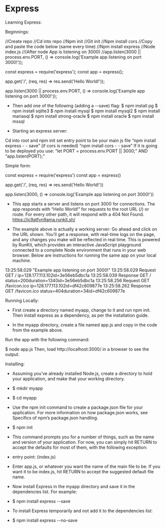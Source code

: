 # Express
Learning Express:

Beginnings:


//Create repo
//Cd into repo
//Npm init 
//Git init
//Npm install cors
//Copy and paste the code below (same every time)
//Npm install express
//Node index.js
     //(After node App is listening on 3000)
     //app.listen(3000 || process.env.PORT, () => console.log('Example app listening on port 3000!'));

const express = require('express');
const app = express();

app.get('/', (req, res) => res.send('Hello World!'));

app.listen(3000 || process.env.PORT, () => console.log('Example app listening on port 3000!'));



* Then add one of the following (adding a --save) flag:
$ npm install pg $ npm install sqlite3 $ npm install mysql $ npm install mysql2 $ npm install mariasql $ npm install strong-oracle $ npm install oracle $ npm install mssql

* Starting an express server:

Cd into root and npm init
set entry point to be your main js file
“npm install express - - save”
(if cors is needed) “npm install cors - - save”
If it is going to be deployed you use: “let PORT = process.env.PORT || 3000;” AND “app.listen(PORT);”



Simple form:

const express = require('express')
const app = express()

app.get('/', (req, res) => res.send('Hello World!'))

app.listen(3000, () => console.log('Example app listening on port 3000!'))

* This app starts a server and listens on port 3000 for connections. The app responds with “Hello World!” for requests to the root URL (/) or route. For every other path, it will respond with a 404 Not Found.  https://ic9atfvn9ama.runkit.sh/

* The example above is actually a working server: Go ahead and click on the URL shown. You’ll get a response, with real-time logs on the page, and any changes you make will be reflected in real time. This is powered by RunKit, which provides an interactive JavaScript playground connected to a complete Node environment that runs in your web browser. Below are instructions for running the same app on your local machine.

13:25:58.029 
"Example app listening on port 3000!"
13:25:58.029 
Request GET / ip=128.177.113.102id=3e56eb5dbc1a
13:25:58.039 
Response GET / status=200duration=1340id=3e56eb5dbc1a
13:25:58.256 
Request GET /favicon.ico ip=128.177.113.102id=df42c609877e
13:25:58.262 
Response GET /favicon.ico status=404duration=34id=df42c609877e


Running Locally:

* First create a directory named myapp, change to it and run npm init. Then install express as a dependency, as per the installation guide.

* In the myapp directory, create a file named app.js and copy in the code from the example above.

Run the app with the following command:

$ node app.js
Then, load http://localhost:3000/ in a browser to see the output.



Installing: 

* Assuming you’ve already installed Node.js, create a directory to hold your application, and make that your working directory.

* $ mkdir myapp
* $ cd myapp
* Use the npm init command to create a package.json file for your application. For more information on how package.json works, see Specifics of npm’s package.json handling.

* $ npm init
* This command prompts you for a number of things, such as the name and version of your application. For now, you can simply hit RETURN to accept the defaults for most of them, with the following exception:

* entry point: (index.js)
* Enter app.js, or whatever you want the name of the main file to be. If you want it to be index.js, hit RETURN to accept the suggested default file name.

* Now install Express in the myapp directory and save it in the dependencies list. For example:

* $ npm install express --save
* To install Express temporarily and not add it to the dependencies list:

* $ npm install express --no-save
